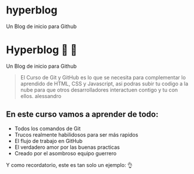 # hyperblog
Un Blog de inicio para Github

# Hyperblog 💚 💪
Un Blog de inicio para Github

> El Curso de Git y GitHub es lo que se necesita para complementar
lo aprendido de HTML, CSS y Javascript, asi podras subir tu codigo 
a la nube para que otros desarrolladores interactuen contigo y tu 
con ellos.
> alessandro

## En este curso vamos a aprender de todo:
* Todos los comandos de Git
* Trucos realmente habilidosos para ser más rapidos
* El flujo de trabajo en GitHub
* El verdadero amor por las buenas practicas
* Creado por el asombroso equipo guerrero

Y como recordatorio, este es tan solo un ejemplo: 👌
